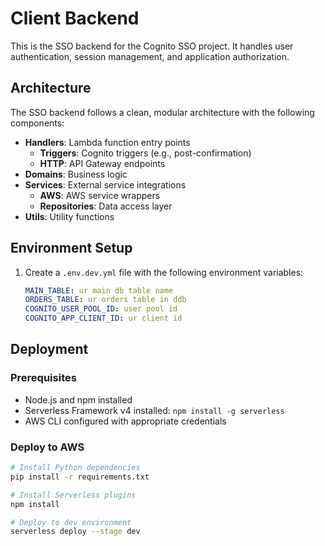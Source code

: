 # Client Backend

This is the SSO backend for the Cognito SSO project. It handles user authentication, session management, and application authorization.

## Architecture

The SSO backend follows a clean, modular architecture with the following components:

- **Handlers**: Lambda function entry points
  - **Triggers**: Cognito triggers (e.g., post-confirmation)
  - **HTTP**: API Gateway endpoints
- **Domains**: Business logic
- **Services**: External service integrations
  - **AWS**: AWS service wrappers
  - **Repositories**: Data access layer
- **Utils**: Utility functions

## Environment Setup

1. Create a `.env.dev.yml` file with the following environment variables:
   ```yaml
   MAIN_TABLE: ur main db table name
   ORDERS_TABLE: ur orders table in ddb
   COGNITO_USER_POOL_ID: user pool id
   COGNITO_APP_CLIENT_ID: ur client id
   ```

## Deployment

### Prerequisites
- Node.js and npm installed
- Serverless Framework v4 installed: `npm install -g serverless`
- AWS CLI configured with appropriate credentials

### Deploy to AWS
```bash
# Install Python dependencies
pip install -r requirements.txt

# Install Serverless plugins
npm install

# Deploy to dev environment
serverless deploy --stage dev
```


